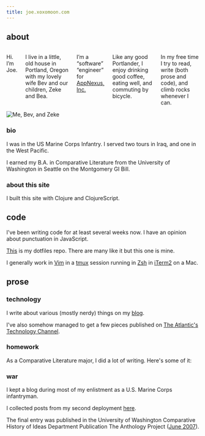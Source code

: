 ```yaml
---
title: joe.xoxomoon.com
---
```


## about

<div class="row">

<div class="six columns">

<p>Hi. I&#8217;m Joe.</p>

<p>I live in a little, old house in Portland, Oregon with my lovely wife Bev and our children, Zeke and Bea.</p>

<p>I&#8217;m a &#8220;software&#8221; &#8220;engineer&#8221; for <a href="http://www.appnexus.com/">AppNexus, Inc.</a></p>

<p>Like any good Portlander, I enjoy drinking good coffee, eating well, and commuting by bicycle.</p>

<p>In my free time I try to read, write (both prose and code), and climb rocks whenever I can.</p>

</div>

<div class="six columns">

<img src="https://lh3.googleusercontent.com/-xR5D8jUlHOc/UT7B1UII5cI/AAAAAAAAKyo/sJzka0VGc-0/s1011/DSC_8087.JPG" alt="Me, Bev, and Zeke">

</div>

</div>

### bio

I was in the US Marine Corps Infantry. I served two tours in Iraq, and one in the West Pacific.

I earned my B.A. in Comparative Literature from the University of Washington in Seattle on the Montgomery GI Bill.

### about this site

I built this site with Clojure and ClojureScript.

## code

I've been writing code for at least several weeks now. I have an opinion about punctuation in JavaScript.

[This](https://github.com/joebadmo/dotfiles) is my dotfiles repo. There are many like it but this one is mine.

I generally work in [Vim](http://www.vim.org/) in a [tmux](http://tmux.sourceforge.net/) session running in [Zsh](http://www.zsh.org/) in [iTerm2](http://www.iterm2.com/#/section/home) on a Mac.

## prose

### technology

I write about various (mostly nerdy) things on my [blog](/blog).

I've also somehow managed to get a few pieces published on [The Atlantic's Technology Channel](http://www.theatlantic.com/joe-moon/).

### homework

As a Comparative Literature major, I did a lot of writing. Here's some of it:

<section name="homework-list"></section>

### war

I kept a blog during most of my enlistment as a U.S. Marine Corps infantryman.

I collected posts from my second deployment [here](http://servicerecordbook.com).

The final entry was published in the University of Washington Comparative History of Ideas Department Publication The Anthology Project ([June 2007](https://depts.washington.edu/chid/The_Anthology_Project/2007/)).
